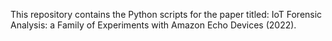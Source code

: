 This repository contains the Python scripts for the paper titled: IoT Forensic Analysis: a Family of Experiments with Amazon Echo Devices (2022).
